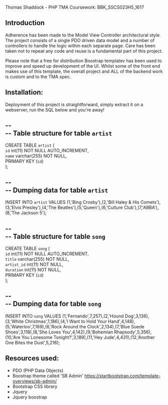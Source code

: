 Thomas Shaddock - PHP TMA Coursework: BBK_SSCS023H5_1617  
  
## Introduction  
Adherence has been made to the Model View Controller architectural style. The project consists of a single PDO driven data model and
a number of controllers to handle the logic within each separate page. Care has been taken not to repeat any code and reuse is a
fundamental part of this project.  
  
Please note that a free for distribution Boostrap templatev has been used to improve and speed up development of the UI. Whilst
some of the front end makes use of this template, the overall project and ALL of the backend work is custom and to the TMA spec.
  
## Installation:  
  
Deployment of this project is straightforward, simply extract it on a webserver, run the SQL below and you're away!
  
--  
-- Table structure for table `artist`  
--  
CREATE TABLE `artist` (  
  `id` int(11) NOT NULL AUTO_INCREMENT,  
  `name` varchar(255) NOT NULL,  
  PRIMARY KEY (`id`)   
);  
  
--  
-- Dumping data for table `artist`  
--  
INSERT INTO `artist` VALUES (1,'Bing Crosby'),(2,'Bill Haley & His Comets'),(3,'Elvis Presley'),(4,'The Beatles'),(5,'Queen'),(6,'Culture Club'),(7,'ABBA'),(8,'The Jackson 5');  
  
--  
-- Table structure for table `song`  
--  
CREATE TABLE `song` (  
  `id` int(11) NOT NULL AUTO_INCREMENT,  
  `title` varchar(255) NOT NULL,  
  `artist_id` int(11) NOT NULL,  
  `duration` int(11) NOT NULL,  
  PRIMARY KEY (`id`)  
);  
  
--  
-- Dumping data for table `song`  
--  
INSERT INTO `song` VALUES (1,'Fernando',7,257),(2,'Hound Dog',3,136),(3,'White Christmas',1,186),(4,'I Want to Hold Your Hand',4,148),(5,'Waterloo',7,169),(6,'Rock Around the Clock',2,134),(7,'Blue Suede Shoes',3,118),(8,'She Loves You',4,142),(9,'Bohemian Rhapsody',5,356),(10,'Are You Lonesome Tonight?',3,189),(11,'Hey Jude',4,431),(12,'Another One Bites the Dust',5,216);  
  
  
## Resources used:
- PDO (PHP Data Objects)
- Boostrap theme called 'SB Admin' https://startbootstrap.com/template-overviews/sb-admin/
- Bootstrap CSS library
- Jquery
- Jquery boostrap
